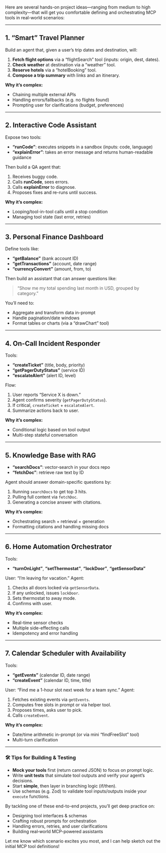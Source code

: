 Here are several hands-on project ideas—ranging from medium to high complexity—that will get you comfortable defining and orchestrating MCP tools in real-world scenarios:

---

## 1. **“Smart” Travel Planner**

Build an agent that, given a user’s trip dates and destination, will:

1. **Fetch flight options** via a “flightSearch” tool (inputs: origin, dest, dates).
2. **Check weather** at destination via a “weather” tool.
3. **Reserve hotels** via a “hotelBooking” tool.
4. **Compose a trip summary** with links and an itinerary.

**Why it’s complex:**

* Chaining multiple external APIs
* Handling errors/fallbacks (e.g. no flights found)
* Prompting user for clarifications (budget, preferences)

---

## 2. **Interactive Code Assistant**

Expose two tools:

* **“runCode”**: executes snippets in a sandbox (inputs: code, language)
* **“explainError”**: takes an error message and returns human-readable guidance

Then build a QA agent that:

1. Receives buggy code.
2. Calls **runCode**, sees errors.
3. Calls **explainError** to diagnose.
4. Proposes fixes and re-runs until success.

**Why it’s complex:**

* Looping/tool-in-tool calls until a stop condition
* Managing tool state (last error, retries)

---

## 3. **Personal Finance Dashboard**

Define tools like:

* **“getBalance”** (bank account ID)
* **“getTransactions”** (account, date range)
* **“currencyConvert”** (amount, from, to)

Then build an assistant that can answer questions like:

> “Show me my total spending last month in USD, grouped by category.”

You’ll need to:

* Aggregate and transform data in-prompt
* Handle pagination/date windows
* Format tables or charts (via a “drawChart” tool)

---

## 4. **On-Call Incident Responder**

Tools:

* **“createTicket”** (title, body, priority)
* **“getPagerDutyStatus”** (service ID)
* **“escalateAlert”** (alert ID, level)

Flow:

1. User reports “Service X is down.”
2. Agent confirms severity (`getPagerDutyStatus`).
3. If critical, `createTicket` + `escalateAlert`.
4. Summarize actions back to user.

**Why it’s complex:**

* Conditional logic based on tool output
* Multi-step stateful conversation

---

## 5. **Knowledge Base with RAG**

* **“searchDocs”**: vector‐search in your docs repo
* **“fetchDoc”**: retrieve raw text by ID

Agent should answer domain-specific questions by:

1. Running `searchDocs` to get top 3 hits.
2. Pulling full content via `fetchDoc`.
3. Generating a concise answer with citations.

**Why it’s complex:**

* Orchestrating search + retrieval + generation
* Formatting citations and handling missing docs

---

## 6. **Home Automation Orchestrator**

Tools:

* **“turnOnLight”**, **“setThermostat”**, **“lockDoor”**, **“getSensorData”**

User: “I’m leaving for vacation.”
Agent:

1. Checks all doors locked via `getSensorData`.
2. If any unlocked, issues `lockDoor`.
3. Sets thermostat to away mode.
4. Confirms with user.

**Why it’s complex:**

* Real-time sensor checks
* Multiple side-effecting calls
* Idempotency and error handling

---

## 7. **Calendar Scheduler with Availability**

Tools:

* **“getEvents”** (calendar ID, date range)
* **“createEvent”** (calendar ID, time, title)

User: “Find me a 1-hour slot next week for a team sync.”
Agent:

1. Fetches existing events via `getEvents`.
2. Computes free slots in prompt or via helper tool.
3. Proposes times, asks user to pick.
4. Calls `createEvent`.

**Why it’s complex:**

* Date/time arithmetic in-prompt (or via mini “findFreeSlot” tool)
* Multi-turn clarification

---

### 🛠️ Tips for Building & Testing

* **Mock your tools** first (return canned JSON) to focus on prompt logic.
* Write **unit tests** that simulate tool outputs and verify your agent’s decisions.
* Start **simple**, then layer in branching logic (if/then).
* Use schemas (e.g. Zod) to validate tool inputs/outputs inside your `execute` functions.

By tackling one of these end-to-end projects, you’ll get deep practice on:

* Designing tool interfaces & schemas
* Crafting robust prompts for orchestration
* Handling errors, retries, and user clarifications
* Building real‐world MCP-powered assistants

Let me know which scenario excites you most, and I can help sketch out the initial MCP tool definitions!
